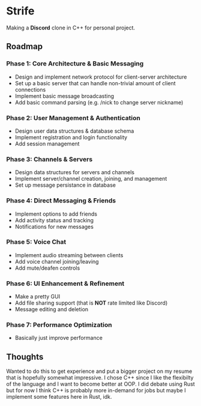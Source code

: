 # Strife

Making a **Discord** clone in C++ for personal project. 

## Roadmap

### Phase 1: Core Architecture & Basic Messaging
- Design and implement network protocol for client-server architecture
- Set up a basic server that can handle non-trivial amount of client connections
- Implement basic message broadcasting
- Add basic command parsing (e.g. /nick to change server nickname)

### Phase 2: User Management & Authentication
- Design user data structures & database schema
- Implement registration and login functionality
- Add session management

### Phase 3: Channels & Servers
- Design data structures for servers and channels
- Implement server/channel creation, joining, and management
- Set up message persistance in database

### Phase 4: Direct Messaging & Friends
- Implement options to add friends
- Add activity status and tracking
- Notifications for new messages

### Phase 5: Voice Chat
- Implement audio streaming between clients
- Add voice channel joining/leaving
- Add mute/deafen controls

### Phase 6: UI Enhancement & Refinement
- Make a pretty GUI
- Add file sharing support (that is **NOT** rate limited like Discord)
- Message editing and deletion

### Phase 7: Performance Optimization
- Basically just improve performance


## Thoughts
Wanted to do this to get experience and put a bigger project on my resume that is hopefully somewhat impressive. I chose C++ since I like the flexibilty of the language and I want to become better at OOP. I did debate using Rust but for now I think C++ is probably more in-demand for jobs but maybe I implement some features here in Rust, idk.